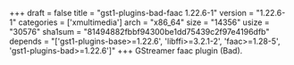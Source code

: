 +++
draft = false
title = "gst1-plugins-bad-faac 1.22.6-1"
version = "1.22.6-1"
categories = ['xmultimedia']
arch = "x86_64"
size = "14356"
usize = "30576"
sha1sum = "81494882fbbf94300be1dd75439c2f97e4196dfb"
depends = "['gst1-plugins-base>=1.22.6', 'libffi>=3.2.1-2', 'faac>=1.28-5', 'gst1-plugins-bad>=1.22.6']"
+++
GStreamer faac plugin (Bad).